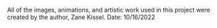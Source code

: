 All of the images, animations, and artistic work used in this project were created by the author, Zane Kissel. Date: 10/16/2022
